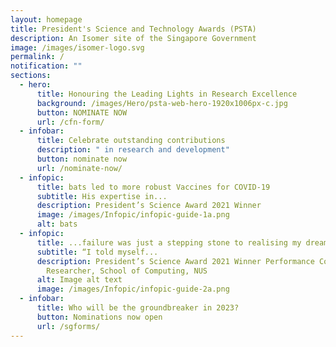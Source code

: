 ```yaml
---
layout: homepage
title: President's Science and Technology Awards (PSTA)
description: An Isomer site of the Singapore Government
image: /images/isomer-logo.svg
permalink: /
notification: ""
sections:
  - hero:
      title: Honouring the Leading Lights in Research Excellence
      background: /images/Hero/psta-web-hero-1920x1006px-c.jpg
      button: NOMINATE NOW
      url: /cfn-form/
  - infobar:
      title: Celebrate outstanding contributions
      description: " in research and development"
      button: nominate now
      url: /nominate-now/
  - infopic:
      title: bats led to more robust Vaccines for COVID-19
      subtitle: His expertise in...
      description: President’s Science Award 2021 Winner
      image: /images/Infopic/infopic-guide-1a.png
      alt: bats
  - infopic:
      title: ...failure was just a stepping stone to realising my dream.”
      subtitle: “I told myself...
      description: President’s Science Award 2021 Winner Performance Computing
        Researcher, School of Computing, NUS
      alt: Image alt text
      image: /images/Infopic/infopic-guide-2a.png
  - infobar:
      title: Who will be the groundbreaker in 2023?
      button: Nominations now open
      url: /sgforms/
---
```

